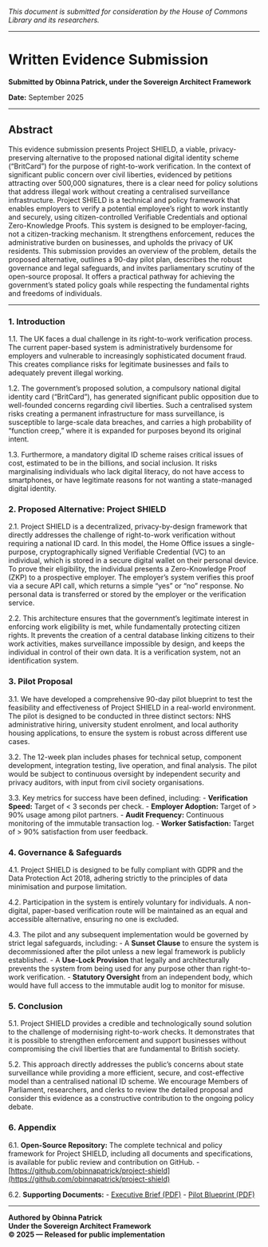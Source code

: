 _This document is submitted for consideration by the House of Commons Library and its researchers._

---

# **Written Evidence Submission**

**Submitted by Obinna Patrick, under the Sovereign Architect Framework**

**Date:** September 2025

---

## **Abstract**

This evidence submission presents Project SHIELD, a viable, privacy-preserving alternative to the proposed national digital identity scheme (“BritCard”) for the purpose of right-to-work verification. In the context of significant public concern over civil liberties, evidenced by petitions attracting over 500,000 signatures, there is a clear need for policy solutions that address illegal work without creating a centralised surveillance infrastructure. Project SHIELD is a technical and policy framework that enables employers to verify a potential employee’s right to work instantly and securely, using citizen-controlled Verifiable Credentials and optional Zero-Knowledge Proofs. This system is designed to be employer-facing, not a citizen-tracking mechanism. It strengthens enforcement, reduces the administrative burden on businesses, and upholds the privacy of UK residents. This submission provides an overview of the problem, details the proposed alternative, outlines a 90-day pilot plan, describes the robust governance and legal safeguards, and invites parliamentary scrutiny of the open-source proposal. It offers a practical pathway for achieving the government’s stated policy goals while respecting the fundamental rights and freedoms of individuals.

---

### **1. Introduction**

1.1. The UK faces a dual challenge in its right-to-work verification process. The current paper-based system is administratively burdensome for employers and vulnerable to increasingly sophisticated document fraud. This creates compliance risks for legitimate businesses and fails to adequately prevent illegal working.

1.2. The government’s proposed solution, a compulsory national digital identity card (“BritCard”), has generated significant public opposition due to well-founded concerns regarding civil liberties. Such a centralised system risks creating a permanent infrastructure for mass surveillance, is susceptible to large-scale data breaches, and carries a high probability of “function creep,” where it is expanded for purposes beyond its original intent.

1.3. Furthermore, a mandatory digital ID scheme raises critical issues of cost, estimated to be in the billions, and social inclusion. It risks marginalising individuals who lack digital literacy, do not have access to smartphones, or have legitimate reasons for not wanting a state-managed digital identity.

### **2. Proposed Alternative: Project SHIELD**

2.1. Project SHIELD is a decentralized, privacy-by-design framework that directly addresses the challenge of right-to-work verification without requiring a national ID card. In this model, the Home Office issues a single-purpose, cryptographically signed Verifiable Credential (VC) to an individual, which is stored in a secure digital wallet on their personal device. To prove their eligibility, the individual presents a Zero-Knowledge Proof (ZKP) to a prospective employer. The employer’s system verifies this proof via a secure API call, which returns a simple “yes” or “no” response. No personal data is transferred or stored by the employer or the verification service.

2.2. This architecture ensures that the government’s legitimate interest in enforcing work eligibility is met, while fundamentally protecting citizen rights. It prevents the creation of a central database linking citizens to their work activities, makes surveillance impossible by design, and keeps the individual in control of their own data. It is a verification system, not an identification system.

### **3. Pilot Proposal**

3.1. We have developed a comprehensive 90-day pilot blueprint to test the feasibility and effectiveness of Project SHIELD in a real-world environment. The pilot is designed to be conducted in three distinct sectors: NHS administrative hiring, university student enrolment, and local authority housing applications, to ensure the system is robust across different use cases.

3.2. The 12-week plan includes phases for technical setup, component development, integration testing, live operation, and final analysis. The pilot would be subject to continuous oversight by independent security and privacy auditors, with input from civil society organisations.

3.3. Key metrics for success have been defined, including:
    - **Verification Speed:** Target of < 3 seconds per check.
    - **Employer Adoption:** Target of > 90% usage among pilot partners.
    - **Audit Frequency:** Continuous monitoring of the immutable transaction log.
    - **Worker Satisfaction:** Target of > 90% satisfaction from user feedback.

### **4. Governance & Safeguards**

4.1. Project SHIELD is designed to be fully compliant with GDPR and the Data Protection Act 2018, adhering strictly to the principles of data minimisation and purpose limitation.

4.2. Participation in the system is entirely voluntary for individuals. A non-digital, paper-based verification route will be maintained as an equal and accessible alternative, ensuring no one is excluded.

4.3. The pilot and any subsequent implementation would be governed by strict legal safeguards, including:
    - A **Sunset Clause** to ensure the system is decommissioned after the pilot unless a new legal framework is publicly established.
    - A **Use-Lock Provision** that legally and architecturally prevents the system from being used for any purpose other than right-to-work verification.
    - **Statutory Oversight** from an independent body, which would have full access to the immutable audit log to monitor for misuse.

### **5. Conclusion**

5.1. Project SHIELD provides a credible and technologically sound solution to the challenge of modernising right-to-work checks. It demonstrates that it is possible to strengthen enforcement and support businesses without compromising the civil liberties that are fundamental to British society.

5.2. This approach directly addresses the public’s concerns about state surveillance while providing a more efficient, secure, and cost-effective model than a centralised national ID scheme. We encourage Members of Parliament, researchers, and clerks to review the detailed proposal and consider this evidence as a constructive contribution to the ongoing policy debate.

### **6. Appendix**

6.1. **Open-Source Repository:** The complete technical and policy framework for Project SHIELD, including all documents and specifications, is available for public review and contribution on GitHub.
    - [https://github.com/obinnapatrick/project-shield](https://github.com/obinnapatrick/project-shield)

6.2. **Supporting Documents:**
    - [Executive Brief (PDF)](https://github.com/obinnapatrick/project-shield/blob/main/executive_brief.pdf)
    - [Pilot Blueprint (PDF)](https://github.com/obinnapatrick/project-shield/blob/main/pilot_plan.pdf)

---

**Authored by Obinna Patrick**  
**Under the Sovereign Architect Framework**  
**© 2025 — Released for public implementation**
